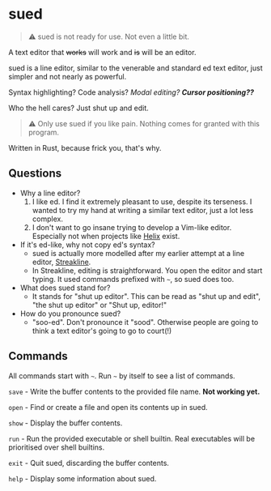 # sued

> :warning: sued is not ready for use. Not even a little bit. 

A text editor that ~~works~~ will work and ~~is~~ will be an editor.

sued is a line editor, similar to the venerable and standard ed text editor,
just simpler and not nearly as powerful.

Syntax highlighting? Code analysis? *Modal editing?* ***Cursor positioning??***

Who the hell cares? Just shut up and edit.

> :warning: Only use sued if you like pain. Nothing comes for granted with this
> program.

Written in Rust, because frick you, that's why.

## Questions
+ Why a line editor?
    1. I like ed. I find it extremely pleasant to use, despite its terseness. I
       wanted to try my hand at writing a similar text editor, just a lot less
       complex.
    2. I don't want to go insane trying to develop a Vim-like editor. Especially
       not when projects like [Helix](https://github.com/helix-editor/helix)
       exist.
+ If it's ed-like, why not copy ed's syntax?
    - sued is actually more modelled after my earlier attempt at a line editor,
      [Streakline](https://github.com/that1m8head/Streakline).
    - In Streakline, editing is straightforward. You open the editor and start
      typing. It used commands prefixed with `~`, so sued does too.
+ What does sued stand for?
    - It stands for "shut up editor". This can be read as "shut up and edit", "the shut up editor"
      or "Shut up, editor!"
+ How do you pronounce sued?
    - "soo-ed". Don't pronounce it "sood". Otherwise people are going to think
      a text editor's going to go to court(!)

## Commands
All commands start with `~`. Run `~` by itself to see a list of commands.

`save` - Write the buffer contents to the provided file name. **Not working yet.**

`open` - Find or create a file and open its contents up in sued.

`show` - Display the buffer contents.

`run` - Run the provided executable or shell builtin. Real executables will be prioritised over shell builtins.

`exit` - Quit sued, discarding the buffer contents.

`help` - Display some information about sued.
